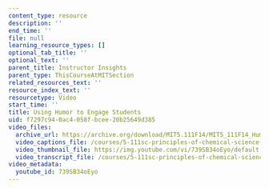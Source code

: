 ```yaml
---
content_type: resource
description: ''
end_time: ''
file: null
learning_resource_types: []
optional_tab_title: ''
optional_text: ''
parent_title: Instructor Insights
parent_type: ThisCourseAtMITSection
related_resources_text: ''
resource_index_text: ''
resourcetype: Video
start_time: ''
title: Using Humor to Engage Students
uid: f7297c94-0ac4-058f-bcee-20b25649d385
video_files:
  archive_url: https://archive.org/download/MIT5.111F14/MIT5_111F14_Humor_300k.mp4
  video_captions_file: /courses/5-111sc-principles-of-chemical-science-fall-2014/f049459ac6bd593286f6caca1ef92602_739SB34oEyo.vtt
  video_thumbnail_file: https://img.youtube.com/vi/739SB34oEyo/default.jpg
  video_transcript_file: /courses/5-111sc-principles-of-chemical-science-fall-2014/8ec90945e3ea285b258c9cd26d2783a5_739SB34oEyo.pdf
video_metadata:
  youtube_id: 739SB34oEyo
---
```

